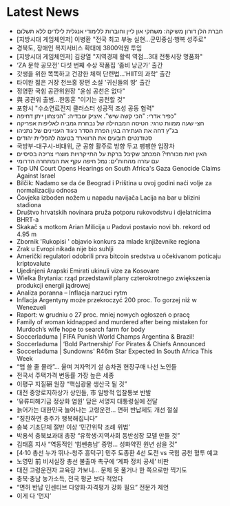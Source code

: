 # Latest News
-  חברת הלן דורון משיקה: משחקי און ליין וחוברות ללימודי אנגלית לילדים ללא תשלום
-  [지방시대 게임체인저] 이병환 "전국 최고 부농 실현…군민중심·행복 성주로"
-  경북도, 장애인 복지서비스 확대에 3800억원 투입
-  [지방시대 게임체인저] 김광열 "지역경제 활력 역점…3대 전통시장 명품화"
-  ‘ZA 문학 공모전’ 다섯 번째 수상 작품집 ‘좀비 낭군가’ 출간
-  갓생을 위한 똑똑하고 건강한 체력 단련법…'HIIT의 과학' 출간
-  타이완 젊은 거장 천쓰홍 장편 소설 '귀신들의 땅' 출간
-  정영환 국힘 공관위원장 "윤심 공천은 없다"
-  與 공관위 출범…한동훈 "이기는 공천할 것"
-  포항시 "수소연료전지 클러스터 성공적 조성 공동 협력"
-  כפיר אדרי: "הכי קשה שיש". איציק עובדיה: "הניצחון ייתן דחיפה"
-  חצי שעה ממוות טרגי: הטיסה המבהילה של נבחרת גמביה לאליפות אפריקה
-  בג"ץ דחה את העתירה בגין הפרת הסדר ניגוד העניינים של נתניהו
-  סטודנטים תובעים את הרווארד בטענה להפליית יהודים
-  국방부-대구시-비대위, 군 공항 활주로 방향 두고 팽팽한 입장차
-  האין זאת מכורתי? המכתב שקיבל ברקת על התייקרויות מוצרי צריכה בסיסיים
-  עם עזרה מהחות'ים: נמל חיפה עקף את המתחרה הדרומי
-  Top UN Court Opens Hearings on South Africa's Gaza Genocide Claims Against Israel
-  Bilčik: Nadamo se da će Beograd i Priština u ovoj godini naći volje za normalizaciju odnosa
-  Čovjeka izboden nožem u napadu navijača Lacija na bar u blizini stadiona
-  Društvo hrvatskih novinara pruža potporu rukovodstvu i djelatnicima BHRT-a
-  Skakač s motkom Arian Milicija u Padovi postavio novi bh. rekord od 4.95 m
-  Zbornik 'Rukopisi ' objavio konkurs za mlade književnike regiona
-  Zrak u Evropi nikada nije bio suhlji
-  Američki regulatori odobrili prva bitcoin sredstva u očekivanom poticaju kriptovalute
-  Ujedinjeni Arapski Emirati ukinuli vize za Kosovare
-  Wielka Brytania: rząd przedstawił plany czterokrotnego zwiększenia produkcji energii jądrowej
-  Analiza poranna – Inflacja narzuci rytm
-  Inflacja Argentyny może przekroczyć 200 proc. To gorzej niż w Wenezueli
-  Raport: w grudniu o 27 proc. mniej nowych ogłoszeń o pracę
-  Family of woman kidnapped and murdered after being mistaken for Murdoch’s wife hope to search farm for body
-  Soccerladuma | FIFA Punish World Champs Argentina & Brazil!
-  Soccerladuma | ‘Bold Partnership’ For Pirates & Chiefs Announced
-  Soccerladuma | Sundowns' R46m Star Expected In South Africa This Week
-  “앱 쓸 줄 몰라”… 울며 겨자먹기 설 승차권 현장구매 나선 노인들
-  전국서 주택가격 변동률 가장 높은 세종
-  이평구 지질硏 원장 “핵심광물 생산국 될 것”
-  대전 중앙로지하상가 상인들, 市 일방적 입찰통보 반발
-  ‘유류피해기금 정상화 염원’ 담은 서명지 대통령실에 전달
-  늙어가는 대한민국 늘어나는 고령운전… 면허 반납제도 개선 절실
-  “칭찬하면 충주가 행복해집니다”
-  충북 기초단체 절반 이상 ‘민간위탁 조례 위법’
-  박용석 충북보과대 총장 “유학생·지역사회 동반성장 모델 만들 것”
-  김태흠 지사 “역동적인 ‘힘쎈충남’ 증명… 성화약진 원년 삼을 것”
-  [4·10 총선 누가 뛰나-청주 흥덕구] 민주 도종환 4선 도전 vs 국힘 공천 혈투 예고
-  노영민 前 비서실장 총선 불출마 촉구에 ‘계파 정치 공세’ 비판
-  대전 고령운전자 교육장 가보니… 문제 못 풀거나 한 쪽으로만 찍기도
-  충북·충남 농가소득, 전국 평균 보다 적었다
-  “면허 반납 인센티브 다양화·자격평가 강화 필요” 전문가 제언
-  이게 다 ‘먼지’
